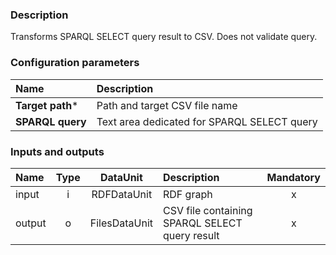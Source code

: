 ### Description

Transforms SPARQL SELECT query result to CSV. Does not validate query.

### Configuration parameters

| Name | Description |
|:----|:----|
|**Target path*** | Path and target CSV file name |
|**SPARQL query**| Text area dedicated for SPARQL SELECT query | 


### Inputs and outputs

|Name |Type | DataUnit | Description | Mandatory |
|:--------|:------:|:------:|:-------------|:---------------------:|
|input  |i | RDFDataUnit   | RDF graph |x|
|output |o | FilesDataUnit | CSV file containing SPARQL SELECT query result |x|
